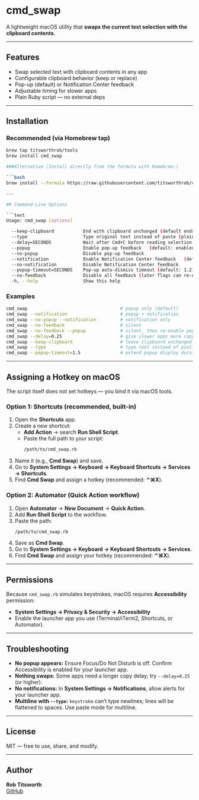 # cmd_swap

A lightweight macOS utility that **swaps the current text selection with the clipboard contents**.  

---

## Features
- Swap selected text with clipboard contents in any app
- Configurable clipboard behavior (keep or replace)
- Pop-up (default) or Notification Center feedback
- Adjustable timing for slower apps
- Plain Ruby script — no external deps

---

## Installation

### Recommended (via Homebrew tap)
```bash
brew tap titsworthrob/tools
brew install cmd_swap

###Alternative (Install directly from the formula with Homebrew:)

```bash
brew install --formula https://raw.githubusercontent.com/titsworthrob/cmd_swap/main/Formula/cmd_swap.rb

---

## Command-Line Options

```text
Usage: cmd_swap [options]

  --keep-clipboard           End with clipboard unchanged (default ends with selection)
  --type                     Type original text instead of paste (plain text, no newlines)
  --delay=SECONDS            Wait after Cmd+C before reading selection (default: 0.18)
  --popup                    Enable pop-up feedback   (default: enabled)
  --no-popup                 Disable pop-up feedback
  --notification             Enable Notification Center feedback   (default: disabled)
  --no-notification          Disable Notification Center feedback
  --popup-timeout=SECONDS    Pop-up auto-dismiss timeout (default: 1.2)
  --no-feedback              Disable all feedback (later flags can re-enable)
  -h, --help                 Show this help
```

### Examples

```bash
cmd_swap                                   # popup only (default)
cmd_swap --notification                    # popup + notification
cmd_swap --no-popup --notification         # notification only
cmd_swap --no-feedback                     # silent
cmd_swap --no-feedback --popup             # silent, then re-enable popup
cmd_swap --delay=0.25                      # give slower apps more copy time
cmd_swap --keep-clipboard                  # leave clipboard unchanged
cmd_swap --type                            # type text instead of pasting (plain text only)
cmd_swap --popup-timeout=1.5               # extend popup display duration
```

---

## Assigning a Hotkey on macOS

The script itself does not set hotkeys — you bind it via macOS tools.

### Option 1: Shortcuts (recommended, built-in)
1. Open the **Shortcuts** app.
2. Create a new shortcut:
   - **Add Action** → search **Run Shell Script**.
   - Paste the full path to your script:
     ```bash
     /path/to/cmd_swap.rb
     ```
3. Name it (e.g., **Cmd Swap**) and save.
4. Go to **System Settings → Keyboard → Keyboard Shortcuts → Services → Shortcuts**.
5. Find **Cmd Swap** and assign a hotkey (recommended: **⌃⌘X**).

### Option 2: Automator (Quick Action workflow)
1. Open **Automator** → **New Document** → **Quick Action**.
2. Add **Run Shell Script** to the workflow.
3. Paste the path:
   ```bash
   /path/to/cmd_swap.rb
   ```
4. Save as **Cmd Swap**.
5. Go to **System Settings → Keyboard → Keyboard Shortcuts → Services**.
6. Find **Cmd Swap** and assign your hotkey (recommended: **⌃⌘X**).

---

## Permissions

Because `cmd_swap.rb` simulates keystrokes, macOS requires **Accessibility** permission:

- **System Settings → Privacy & Security → Accessibility**
- Enable the launcher app you use (Terminal/iTerm2, Shortcuts, or Automator).

---

## Troubleshooting

- **No popup appears:** Ensure Focus/Do Not Disturb is off. Confirm Accessibility is enabled for your launcher app.
- **Nothing swaps:** Some apps need a longer copy delay; try `--delay=0.25` (or higher).
- **No notifications:** In **System Settings → Notifications**, allow alerts for your launcher app.
- **Multiline with `--type`:** `keystroke` can’t type newlines; lines will be flattened to spaces. Use paste mode for multiline.

---

## License
MIT — free to use, share, and modify.

---

## Author

**Rob Titsworth**  
[GitHub](https://github.com/titsworthrob)
